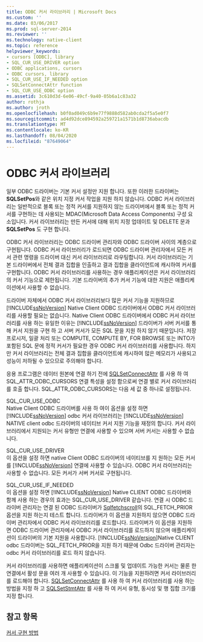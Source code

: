 ```yaml
---
title: ODBC 커서 라이브러리 | Microsoft Docs
ms.custom: ''
ms.date: 03/06/2017
ms.prod: sql-server-2014
ms.reviewer: ''
ms.technology: native-client
ms.topic: reference
helpviewer_keywords:
- cursors [ODBC], library
- SQL_CUR_USE_DRIVER option
- ODBC applications, cursors
- ODBC cursors, library
- SQL_CUR_USE_IF_NEEDED option
- SQLSetConnectAttr function
- SQL_CUR_USE_ODBC option
ms.assetid: 3c610d3d-6e06-49cf-9a40-05b6a1c83a32
author: rothja
ms.author: jroth
ms.openlocfilehash: b0f0ad049c6b9e77f9888d582ab0cda2f5a5e0f7
ms.sourcegitcommit: ad4d92dce894592a259721a1571b1d8736abacdb
ms.translationtype: MT
ms.contentlocale: ko-KR
ms.lasthandoff: 08/04/2020
ms.locfileid: "87649064"
---
```

# <a name="odbc-cursor-library"></a>ODBC 커서 라이브러리
  일부 ODBC 드라이버는 기본 커서 설정만 지원 합니다. 또한 이러한 드라이버는 **SQLSetPos**와 같은 위치 지정 커서 작업을 지원 하지 않습니다. ODBC 커서 라이브러리는 일반적으로 블록 또는 정적 커서를 지원하지 않는 드라이버에서 블록 또는 정적 커서를 구현하는 데 사용되는 MDAC(Microsoft Data Access Components) 구성 요소입니다. 커서 라이브러리는 만든 커서에 대해 위치 지정 업데이트 및 DELETE 문과 **SQLSetPos** 도 구현 합니다.  
  
 ODBC 커서 라이브러리는 ODBC 드라이버 관리자와 ODBC 드라이버 사이의 계층으로 구현됩니다. ODBC 커서 라이브러리가 로드되면 ODBC 드라이버 관리자에서 모든 커서 관련 명령을 드라이버 대신 커서 라이브러리로 라우팅합니다. 커서 라이브러리는 기본 드라이버에서 전체 결과 집합을 인출하고 결과 집합을 클라이언트에 캐시하여 커서를 구현합니다. ODBC 커서 라이브러리를 사용하는 경우 애플리케이션은 커서 라이브러리의 커서 기능으로 제한됩니다. 기본 드라이버의 추가 커서 기능에 대한 지원은 애플리케이션에서 사용할 수 없습니다.  
  
 드라이버 자체에서 ODBC 커서 라이브러리보다 많은 커서 기능을 지원하므로 [!INCLUDE[ssNoVersion](../../../includes/ssnoversion-md.md)] Native Client ODBC 드라이버에서 ODBC 커서 라이브러리를 사용할 필요는 없습니다. Native Client ODBC 드라이버에서 ODBC 커서 라이브러리를 사용 하는 유일한 이유는 [!INCLUDE[ssNoVersion](../../../includes/ssnoversion-md.md)] 드라이버가 서버 커서를 통해 커서 지원을 구현 하 고 서버 커서가 모든 SQL 문을 지원 하지 않기 때문입니다. 저장 프로시저, 일괄 처리 또는 COMPUTE, COMPUTE BY, FOR BROWSE 또는 INTO가 포함된 SQL 문에 정적 커서가 필요한 경우 ODBC 커서 라이브러리를 사용합니다. 하지만 커서 라이브러리는 전체 결과 집합을 클라이언트에 캐시하여 많은 메모리가 사용되고 성능이 저하될 수 있으므로 주의해야 합니다.  
  
 응용 프로그램은 데이터 원본에 연결 하기 전에 [SQLSetConnectAttr](../../native-client-odbc-api/sqlsetconnectattr.md) 를 사용 하 여 SQL_ATTR_ODBC_CURSORS 연결 특성을 설정 함으로써 연결 별로 커서 라이브러리를 호출 합니다. SQL_ATTR_ODBC_CURSORS는 다음 세 값 중 하나로 설정됩니다.  
  
 SQL_CUR_USE_ODBC  
 Native Client ODBC 드라이버를 사용 하 여이 옵션을 설정 하면 [!INCLUDE[ssNoVersion](../../../includes/ssnoversion-md.md)] odbc 커서 라이브러리는 [!INCLUDE[ssNoVersion](../../../includes/ssnoversion-md.md)] NATIVE client odbc 드라이버의 네이티브 커서 지원 기능을 재정의 합니다. 커서 라이브러리에서 지원되는 커서 유형만 연결에 사용할 수 있으며 서버 커서는 사용할 수 없습니다.  
  
 SQL_CUR_USE_DRIVER  
 이 옵션을 설정 하면 native Client ODBC 드라이버의 네이티브를 지 원하는 모든 커서를 [!INCLUDE[ssNoVersion](../../../includes/ssnoversion-md.md)] 연결에 사용할 수 있습니다. ODBC 커서 라이브러리는 사용할 수 없습니다. 모든 커서가 서버 커서로 구현됩니다.  
  
 SQL_CUR_USE_IF_NEEDED  
 이 옵션을 설정 하면 [!INCLUDE[ssNoVersion](../../../includes/ssnoversion-md.md)] Native CLIENT ODBC 드라이버와 함께 사용 하는 경우의 효과는 SQL_CUR_USE_DRIVER 같습니다. 연결 시 ODBC 드라이버 관리자는 연결 된 ODBC 드라이버가 [Sqlfetchscroll](../../native-client-odbc-api/sqlfetchscroll.md)의 SQL_FETCH_PRIOR 옵션을 지원 하는지 테스트 합니다. 드라이버가 이 옵션을 지원하지 않으면 ODBC 드라이버 관리자에서 ODBC 커서 라이브러리를 로드합니다. 드라이버가 이 옵션을 지원하면 ODBC 드라이버 관리자에서 ODBC 커서 라이브러리를 로드하지 않으며 애플리케이션이 드라이버의 기본 지원을 사용합니다. [!INCLUDE[ssNoVersion](../../../includes/ssnoversion-md.md)]Native CLIENT odbc 드라이버는 SQL_FETCH_PRIOR을 지원 하기 때문에 Odbc 드라이버 관리자는 odbc 커서 라이브러리를 로드 하지 않습니다.  
  
 커서 라이브러리를 사용하면 애플리케이션이 스크롤 및 업데이트 가능한 커서는 물론 한 연결에서 활성 문을 여러 개 사용할 수 있습니다. 이 기능을 지원하려면 커서 라이브러리를 로드해야 합니다. [SQLSetConnectAttr](../../native-client-odbc-api/sqlsetconnectattr.md) 를 사용 하 여 커서 라이브러리를 사용 하는 방법을 지정 하 고 [SQLSetStmtAttr](../../native-client-odbc-api/sqlsetstmtattr.md) 를 사용 하 여 커서 유형, 동시성 및 행 집합 크기를 지정 합니다.  
  
## <a name="see-also"></a>참고 항목  
 [커서 구현 방법](how-cursors-are-implemented.md)  
  
  
